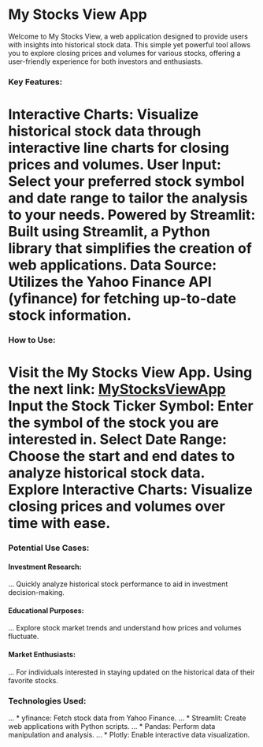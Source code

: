# My Stocks View App
Welcome to My Stocks View, a web application designed to provide users with insights into historical stock data. This simple yet powerful tool allows you to explore closing prices and volumes for various stocks, offering a user-friendly experience for both investors and enthusiasts.

### Key Features:
Interactive Charts: Visualize historical stock data through interactive line charts for closing prices and volumes.
User Input: Select your preferred stock symbol and date range to tailor the analysis to your needs.
Powered by Streamlit: Built using Streamlit, a Python library that simplifies the creation of web applications.
Data Source: Utilizes the Yahoo Finance API (yfinance) for fetching up-to-date stock information.
======
### How to Use:
Visit the My Stocks View App. Using the next link:
[MyStocksViewApp](https://mystocksview.streamlit.app/)
Input the Stock Ticker Symbol: Enter the symbol of the stock you are interested in.
Select Date Range: Choose the start and end dates to analyze historical stock data.
Explore Interactive Charts: Visualize closing prices and volumes over time with ease.
======
### Potential Use Cases:
#### Investment Research:
... Quickly analyze historical stock performance to aid in investment decision-making.
#### Educational Purposes:
... Explore stock market trends and understand how prices and volumes fluctuate.
####  Market Enthusiasts: 
... For individuals interested in staying updated on the historical data of their favorite stocks.
### Technologies Used:
... * yfinance: Fetch stock data from Yahoo Finance.
... * Streamlit: Create web applications with Python scripts.
... * Pandas: Perform data manipulation and analysis.
... * Plotly: Enable interactive data visualization.
